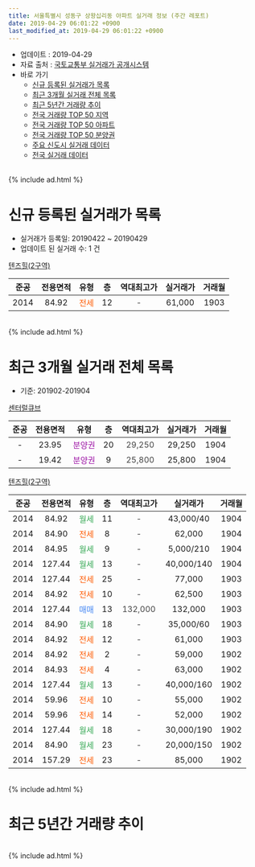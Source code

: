 ```yaml
---
title: 서울특별시 성동구 상왕십리동 아파트 실거래 정보 (주간 레포트)
date: 2019-04-29 06:01:22 +0900
last_modified_at: 2019-04-29 06:01:22 +0900
---
```


* 업데이트 : 2019-04-29
* 자료 출처 : [국토교통부 실거래가 공개시스템](http://rt.molit.go.kr)
* 바로 가기
    * [신규 등록된 실거래가 목록](#신규-등록된-실거래가-목록)
    * [최근 3개월 실거래 전체 목록](#최근-3개월-실거래-전체-목록)
    * [최근 5년간 거래량 추이](#최근-5년간-거래량-추이)
    * [전국 거래량 TOP 50 지역](https://inasie.github.io/apt-trade-info/최근-3개월-전국에서-가장-거래가-많이-발생한-지역)
    * [전국 거래량 TOP 50 아파트](https://inasie.github.io/apt-trade-info/최근-3개월-전국에서-가장-거래가-많이-발생한-아파트)
    * [전국 거래량 TOP 50 분양권](https://inasie.github.io/apt-trade-info/최근-3개월-전국에서-가장-거래가-많이-발생한-분양권)
    * [주요 신도시 실거래 데이터](https://inasie.github.io/apt-trade-info/주요-신도시)
    * [전국 실거래 데이터](https://inasie.github.io/apt-trade-info/전국)
<br>
{% include ad.html %}
<br>

# 신규 등록된 실거래가 목록
* 실거래가 등록일: 20190422 ~ 20190429
* 업데이트 된 실거래 수: 1 건


[텐즈힐(2구역)](https://search.naver.com/search.naver?query=%EC%84%9C%EC%9A%B8%ED%8A%B9%EB%B3%84%EC%8B%9C+%EC%84%B1%EB%8F%99%EA%B5%AC+%EC%83%81%EC%99%95%EC%8B%AD%EB%A6%AC%EB%8F%99+%ED%85%90%EC%A6%88%ED%9E%90%282%EA%B5%AC%EC%97%AD%29)

|준공|전용면적|유형|층|역대최고가|실거래가|거래월|
|:---:|:---:|:---:|:---:|:---:|:---:|:---:|
|2014|84.92|<span style="color:#ff5a00">전세</span>|12|<span style="color:#444444">-</span>|61,000|1903|


<br>
{% include ad.html %}
<br>

# 최근 3개월 실거래 전체 목록
* 기준: 201902-201904


[센터럴큐브](https://search.naver.com/search.naver?query=%EC%84%9C%EC%9A%B8%ED%8A%B9%EB%B3%84%EC%8B%9C+%EC%84%B1%EB%8F%99%EA%B5%AC+%EC%83%81%EC%99%95%EC%8B%AD%EB%A6%AC%EB%8F%99+%EC%84%BC%ED%84%B0%EB%9F%B4%ED%81%90%EB%B8%8C)

|준공|전용면적|유형|층|역대최고가|실거래가|거래월|
|:---:|:---:|:---:|:---:|:---:|:---:|:---:|
|-|23.95|<span style="color:#9C11A5">분양권</span>|20|<span style="color:#444444">29,250</span>|29,250|1904|
|-|19.42|<span style="color:#9C11A5">분양권</span>|9|<span style="color:#444444">25,800</span>|25,800|1904|

[텐즈힐(2구역)](https://search.naver.com/search.naver?query=%EC%84%9C%EC%9A%B8%ED%8A%B9%EB%B3%84%EC%8B%9C+%EC%84%B1%EB%8F%99%EA%B5%AC+%EC%83%81%EC%99%95%EC%8B%AD%EB%A6%AC%EB%8F%99+%ED%85%90%EC%A6%88%ED%9E%90%282%EA%B5%AC%EC%97%AD%29)

|준공|전용면적|유형|층|역대최고가|실거래가|거래월|
|:---:|:---:|:---:|:---:|:---:|:---:|:---:|
|2014|84.92|<span style="color:#34a853">월세</span>|11|<span style="color:#444444">-</span>|43,000/40|1904|
|2014|84.90|<span style="color:#ff5a00">전세</span>|8|<span style="color:#444444">-</span>|62,000|1904|
|2014|84.95|<span style="color:#34a853">월세</span>|9|<span style="color:#444444">-</span>|5,000/210|1904|
|2014|127.44|<span style="color:#34a853">월세</span>|13|<span style="color:#444444">-</span>|40,000/140|1904|
|2014|127.44|<span style="color:#ff5a00">전세</span>|25|<span style="color:#444444">-</span>|77,000|1903|
|2014|84.92|<span style="color:#ff5a00">전세</span>|10|<span style="color:#444444">-</span>|62,500|1903|
|2014|127.44|<span style="color:#4285f3">매매</span>|13|<span style="color:#444444">132,000</span>|132,000|1903|
|2014|84.90|<span style="color:#34a853">월세</span>|18|<span style="color:#444444">-</span>|35,000/60|1903|
|2014|84.92|<span style="color:#ff5a00">전세</span>|12|<span style="color:#444444">-</span>|61,000|1903|
|2014|84.92|<span style="color:#ff5a00">전세</span>|2|<span style="color:#444444">-</span>|59,000|1902|
|2014|84.93|<span style="color:#ff5a00">전세</span>|4|<span style="color:#444444">-</span>|63,000|1902|
|2014|127.44|<span style="color:#34a853">월세</span>|13|<span style="color:#444444">-</span>|40,000/160|1902|
|2014|59.96|<span style="color:#ff5a00">전세</span>|10|<span style="color:#444444">-</span>|55,000|1902|
|2014|59.96|<span style="color:#ff5a00">전세</span>|14|<span style="color:#444444">-</span>|52,000|1902|
|2014|127.44|<span style="color:#34a853">월세</span>|18|<span style="color:#444444">-</span>|30,000/190|1902|
|2014|84.90|<span style="color:#34a853">월세</span>|23|<span style="color:#444444">-</span>|20,000/150|1902|
|2014|157.29|<span style="color:#ff5a00">전세</span>|23|<span style="color:#444444">-</span>|85,000|1902|


<br>
{% include ad.html %}
<br>

# 최근 5년간 거래량 추이


<div style="width:100%;">
    <canvas id="deal_progress" height="200"></canvas>
</div>

<script>
new Chart(document.getElementById("deal_progress"), {
    type: 'line',
    data: {
        labels: ['201404','201405','201406','201407','201408','201409','201410','201411','201412','201501','201502','201503','201504','201505','201506','201507','201508','201509','201510','201511','201512','201601','201602','201603','201604','201605','201606','201607','201608','201609','201610','201611','201612','201701','201702','201703','201704','201705','201706','201707','201708','201709','201710','201711','201712','201801','201802','201803','201804','201805','201806','201807','201808','201809','201810','201811','201812','201901','201902','201903','201904'],
        datasets: [{
            label: '매매',
            pointRadius: 1,
            data: [0, 0, 0, 0, 0, 1, 0, 0, 0, 2, 3, 2, 1, 1, 1, 2, 0, 0, 0, 2, 4, 2, 0, 3, 14, 13, 11, 2, 4, 12, 10, 7, 2, 1, 3, 7, 12, 22, 21, 18, 6, 7, 7, 17, 9, 23, 4, 1, 4, 0, 3, 4, 3, 13, 0, 2, 1, 0, 0, 1, 2],
            borderColor: "rgba(255, 201, 14, 1)",
            backgroundColor: "rgba(255, 201, 14, 0.5)",
            fill: false,
            lineTension: 0
        },{
            label: '전월세',
            pointRadius: 1,
            data: [46, 46, 28, 10, 5, 8, 9, 5, 4, 8, 6, 7, 6, 3, 3, 5, 7, 2, 6, 7, 8, 13, 9, 25, 17, 15, 7, 12, 2, 4, 4, 1, 2, 8, 6, 7, 4, 9, 7, 11, 8, 9, 4, 11, 9, 20, 21, 20, 15, 8, 11, 12, 6, 13, 10, 9, 8, 12, 8, 4, 4],
            borderColor: "rgba(0, 141, 185, 1)",
            backgroundColor: "rgba(0, 141, 185, 0.5)",
            fill: false,
            lineTension: 0
        }
        ]
    },
    options: {
        responsive: true,
        title: {
            display: false
        },
        tooltips: {
            mode: 'index',
            intersect: false
        },
        hover: {
            mode: 'nearest',
            intersect: true
        },
        scales: {
            xAxes: [{
                display: true,
                scaleLabel: {
                    display: true,
                    labelString: '년/월'
                }
            }],
            yAxes: [{
                display: true,
                ticks: {
                    suggestedMin: 0,
                },
                scaleLabel: {
                    display: true,
                    labelString: '실거래 수'
                }
            }]
        }
    }
});

</script>


<br>
{% include ad.html %}
<br>

